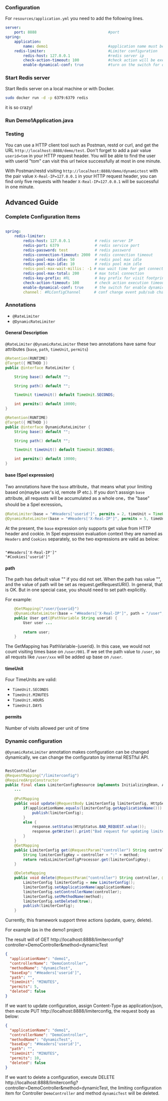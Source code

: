 ### Configuration

For `resources/application.yml` you need to add the following lines.

``` yaml
server:
    port: 8888                                #port
spring:
    application:
        name: demo1                           #application name must be set, otherwise the application can not start
    redis-limiter:                            #Limiter configuration
        redis-host: 127.0.0.1                 #redis server ip  
        check-action-timeout: 100             #check action will be executed asynchronous, this is the timeout value
        enable-dynamical-conf: true           #turn on the switch for dynammically limiting configuration support 
```


### Start Redis server

Start Redis server on a local machine or with Docker.

``` bash
sudo docker run -d -p 6379:6379 redis
```

it is so crazy!

### Run Demo1Application.java

### Testing


You can use a HTTP client tool such as Postman, restd or curl, and get the URL `http://localhost:8888/demo/test`. Don't forget to add a pair value `userid=tom` in your HTTP request header. You will be able to find the user with userid "tom" can visit this url twice successfully at most in one minute.

With Postman/restd visiting `http://localhost:8888/demo/dynamictest` with the pair value `X-Real-IP=127.0.0.1` in your HTTP request header,  you can find only five requests with header `X-Real-IP=127.0.0.1` will be successful in one minute.


## Advanced Guide
### Complete Configuration Items

``` yaml

spring:
    redis-limiter: 
        redis-host: 127.0.0.1           # redis server IP                   default：127.0.0.1
        redis-port: 6379                # redis service port                default：6379  
        redis-password: test            # redis password                    default：null 
        redis-connection-timeout: 2000  # redis connection timeout          default：2000
        redis-pool-max-idle: 50         # redis pool max idle               default: 50
        redis-pool-min-idle: 10         # redis pool mim idle               default：10 
        redis-pool-max-wait-millis： -1 # max wait time for get connection  default：-1 
        redis-pool-max-total: 200       # max total connection              default：200
        redis-key-prefix: #RL           # key prefix for visit footprint    default: #RL
        check-action-timeout: 100       # check action execution timeout    default: 100
        enable-dynamical-conf: true     # the switch for enable dynamical   default：false 
        channel： #RLConfigChannel      # conf change event pub/sub channel default： #RLConfigChannel   
```

### Annotations

- `@RateLimiter`
- `@DynamicRateLimiter`  

####  General Description

`@RateLimiter` `@DynamicRateLimiter` these two annotations have same four attributes (`base`, `path`, `timeUnit`, `permits`)

``` java
@Retention(RUNTIME)
@Target({ METHOD })
public @interface RateLimiter {

    String base() default "";

    String path() default "";

    TimeUnit timeUnit() default TimeUnit.SECONDS;

    int permits() default 10000;
}

@Retention(RUNTIME)
@Target({ METHOD })
public @interface DynamicRateLimiter {
    String base() default "";

    String path() default "";

    TimeUnit timeUnit() default TimeUnit.SECONDS;

    int permits() default 10000;
}
```

#### base (Spel expression)

Two annotations have the `base` attribute，that means what your limiting based on(maybe user's id, remote IP etc.). If you don't asssign `base` attribute, all requests will be accumulated as a whole one，the "base" should be a Spel exression。

``` java
@RateLimiter(base = "#Headers['userid']", permits = 2, timeUnit = TimeUnit.MINUTES) 
@DynamicRateLimiter(base = "#Headers['X-Real-IP']", permits = 5, timeUnit = TimeUnit.MINUTES)
```

At the present, the `base` expression only supports get value from HTTP header and cookie. In Spel expression evaluation context they are named as `Headers` and `Cookies` separately, so the two expressions are valid as below:

```

"#Headers['X-Real-IP']"
"#Cookies['userid']"
```
#### path

The path has default value "" if you did not set. When the path has value "", and the value of path will be set as request.getRequestURI(). In general, that is OK. But in one special case, you should need to set path explicitly.

For example:

``` java
    @GetMapping("/user/{userid}")
    @DynamicRateLimiter(base = "#Headers['X-Real-IP']", path = "/user", permits = 5, timeUnit = TimeUnit.MINUTES)
    public User get(@PathVariable String userid) {
        User user ...
       
        return user;
    }
```

The GetMapping has PathVariable-{userid}. In this case, we would not count visiting times base on `/user/001`. If we set the path
value to `/user`, so all requsts like `/user/xxx` will be added up base on `/user`.  


#### timeUnit

Four TimeUnits are valid:

- `TimeUnit.SECONDS`
- `TimeUnit.MINUTES`
- `TimeUnit.HOURS`
- `TimeUnit.DAYS`

#### permits

Number of visits allowed per unit of time

### Dynamic configuration

`@DynamicRateLimiter` annotation makes configuration can be changed dynamically, we can change the configuraton by internal RESTful API.

``` java

RestController
@RequestMapping("/limiterconfig")
@RequiredArgsConstructor
public final class LimiterConfigResource implements InitializingBean, ApplicationContextAware {
    ...
    
    @PutMapping
    public void update(@RequestBody LimiterConfig limiterConfig, HttpServletResponse response) throws IOException {
        if(applicationName.equals(limiterConfig.getApplicationName())) {
            publish(limiterConfig);
        }
        else {
            response.setStatus(HttpStatus.BAD_REQUEST.value());
            response.getWriter().print("Bad request for updating limiter configuration!");
        }
    }
    @GetMapping
    public LimiterConfig get(@RequestParam("controller") String controller, @RequestParam("method")String method) {
        String limiterConfigKey = controller + ":" + method;
        return redisLimiterConfigProcessor.get(limiterConfigKey);
    }

    @DeleteMapping
    public void delete(@RequestParam("controller") String controller, @RequestParam("method")String method) {
        LimiterConfig limiterConfig = new LimiterConfig();
        limiterConfig.setApplicationName(applicationName);
        limiterConfig.setControllerName(controller);
        limiterConfig.setMethodName(method);
        limiterConfig.setDeleted(true);
        publish(limiterConfig);
    }

```

Currently, this framework support three actions (update, query, delete).

For example (as in the demo1 project)

The  result will of GET http://localhost:8888/limiterconfig?controller=DemoController&method=dynamicTest 

``` json
{
  "applicationName": "demo1",
  "controllerName": "DemoController",
  "methodName": "dynamicTest",
  "baseExp": "#Headers['userid']",
  "path": "",
  "timeUnit": "MINUTES",
  "permits": 5,
  "deleted": false
}
```

If we want to update configuration, assign Content-Type as application/json, then excute PUT http://localhost:8888/limiterconfig, the request body as below: 

``` json
{
  "applicationName": "demo1",
  "controllerName": "DemoController",
  "methodName": "dynamicTest",
  "baseExp": "#Headers['userid']",
  "path": "",
  "timeUnit": "MINUTES",
  "permits": 10,
  "deleted": false
}

```


If we want to delete a configuration, execute DELETE http://localhost:8888/limiterconfig?controller=DemoController&method=dynamicTest, the limiting configuration item for Controller `DemoController` and method `dynamicTest` will be deleted.




